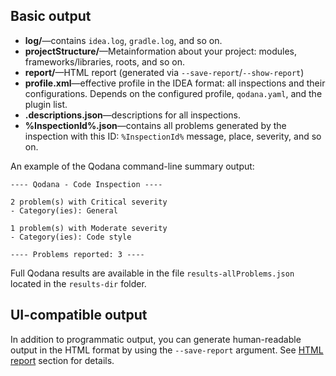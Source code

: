 [//]: # (title: Qodana Output Formats)

## Basic output

- **log/**&mdash;contains  `idea.log`, `gradle.log`, and so on.
- **projectStructure/**&mdash;Metainformation about your project: modules, frameworks/libraries, roots, and so on.
- **report/**&mdash;HTML report (generated via `--save-report`/`--show-report`)
- **profile.xml**&mdash;effective profile in the IDEA format: all inspections and their configurations. Depends on the configured profile, `qodana.yaml`, and the plugin list.
- **.descriptions.json**&mdash;descriptions for all inspections.
- **%InspectionId%.json**&mdash;contains all problems generated by the inspection with this ID: `%InspectionId%` message, place, severity, and so on.

An example of the Qodana command-line summary output:
```
---- Qodana - Code Inspection ----

2 problem(s) with Critical severity
- Category(ies): General

1 problem(s) with Moderate severity
- Category(ies): Code style

---- Problems reported: 3 ----
```
Full Qodana results are available in the file `results-allProblems.json` located in the `results-dir` folder.

## UI-compatible output

In addition to programmatic output, you can generate human-readable output in the HTML format by using the `--save-report` argument.
See [HTML report](html-report.md) section for details.
